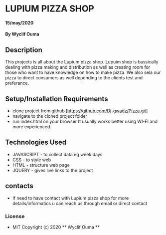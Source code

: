 # LUPIUM PIZZA SHOP
####  15/may/2020
#### By **Wyclif Ouma**
## Description
This projects is all about the Lupium pizza shop. 
 Lupuim shop is bassically dealing with pizza making and distribution as well as creating room for those who want to have knowledge on how to make pizza.
We also sela our pizza to direct consumers as well depending to the clients test and preferance.
## Setup/Installation Requirements
* clone project from github [https://github.com/Dj-gwadz/Pizza.git]
* navigate to the cloned project folder
* run index.html on your browser
It usually works better using WI-FI and more experienced.

## Technologies Used
* JAVASCRIPT - to collect data eg week days
* CSS - to style web
* HTML - structure web page
* JQUERY - gives live links to the project
## contacts
* If need to have contact with Lupium pizza  shop for more details/informatios u can reach us through email or direct contact
### License
* MIT
Copyright (c) 2020 ** Wyclif Ouma **
